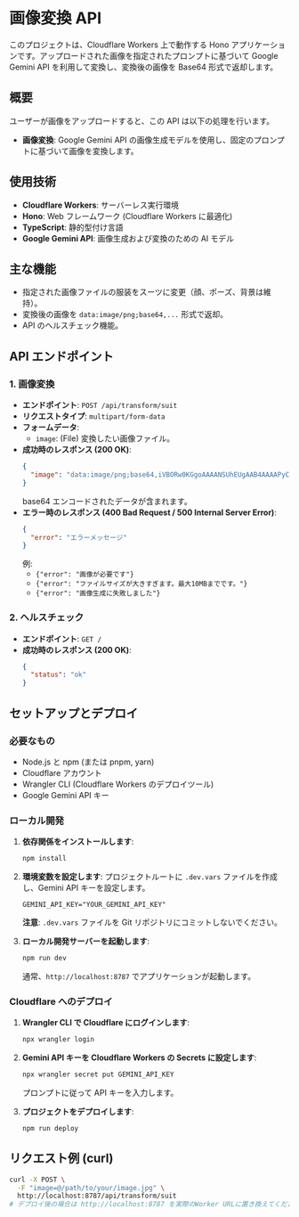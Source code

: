 # 画像変換 API

このプロジェクトは、Cloudflare Workers 上で動作する Hono アプリケーションです。アップロードされた画像を指定されたプロンプトに基づいて Google Gemini API を利用して変換し、変換後の画像を Base64 形式で返却します。

## 概要

ユーザーが画像をアップロードすると、この API は以下の処理を行います。

- **画像変換**: Google Gemini API の画像生成モデルを使用し、固定のプロンプトに基づいて画像を変換します。

## 使用技術

- **Cloudflare Workers**: サーバーレス実行環境
- **Hono**: Web フレームワーク (Cloudflare Workers に最適化)
- **TypeScript**: 静的型付け言語
- **Google Gemini API**: 画像生成および変換のための AI モデル

## 主な機能

- 指定された画像ファイルの服装をスーツに変更（顔、ポーズ、背景は維持）。
- 変換後の画像を `data:image/png;base64,...` 形式で返却。
- API のヘルスチェック機能。

## API エンドポイント

### 1. 画像変換

- **エンドポイント**: `POST /api/transform/suit`
- **リクエストタイプ**: `multipart/form-data`
- **フォームデータ**:
  - `image`: (File) 変換したい画像ファイル。
- **成功時のレスポンス (200 OK)**:
  ```json
  {
    "image": "data:image/png;base64,iVBORw0KGgoAAAANSUhEUgAAB4AAAAPyCAYAA..."
  }
  ```
  base64 エンコードされたデータが含まれます。
- **エラー時のレスポンス (400 Bad Request / 500 Internal Server Error)**:
  ```json
  {
    "error": "エラーメッセージ"
  }
  ```
  例:
  - `{"error": "画像が必要です"}`
  - `{"error": "ファイルサイズが大きすぎます。最大10MBまでです。"}`
  - `{"error": "画像生成に失敗しました"}`

### 2. ヘルスチェック

- **エンドポイント**: `GET /`
- **成功時のレスポンス (200 OK)**:
  ```json
  {
    "status": "ok"
  }
  ```

## セットアップとデプロイ

### 必要なもの

- Node.js と npm (または pnpm, yarn)
- Cloudflare アカウント
- Wrangler CLI (Cloudflare Workers のデプロイツール)
- Google Gemini API キー

### ローカル開発

1.  **依存関係をインストールします**:

    ```bash
    npm install
    ```

2.  **環境変数を設定します**:
    プロジェクトルートに `.dev.vars` ファイルを作成し、Gemini API キーを設定します。

    ```
    GEMINI_API_KEY="YOUR_GEMINI_API_KEY"
    ```

    **注意**: `.dev.vars` ファイルを Git リポジトリにコミットしないでください。

3.  **ローカル開発サーバーを起動します**:
    ```bash
    npm run dev
    ```
    通常、`http://localhost:8787` でアプリケーションが起動します。

### Cloudflare へのデプロイ

1.  **Wrangler CLI で Cloudflare にログインします**:

    ```bash
    npx wrangler login
    ```

2.  **Gemini API キーを Cloudflare Workers の Secrets に設定します**:

    ```bash
    npx wrangler secret put GEMINI_API_KEY
    ```

    プロンプトに従って API キーを入力します。

3.  **プロジェクトをデプロイします**:
    ```bash
    npm run deploy
    ```

## リクエスト例 (curl)

```bash
curl -X POST \
  -F "image=@/path/to/your/image.jpg" \
  http://localhost:8787/api/transform/suit
# デプロイ後の場合は http://localhost:8787 を実際のWorker URLに置き換えてください。
```
